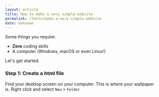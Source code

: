 ```yaml
---
layout: article
title: How to make a very simple website
permalink: /texts/make-a-very-simple-website
date: Unknown
---
```

Some things you require:
- **Zero** coding skills
- A computer (Windows, macOS or even Linux!)

Let's get started.

### Step 1: Create a html file

Find your desktop screen on your computer. This is where your wallpaper is. Right click and select `New` > `Folder`
